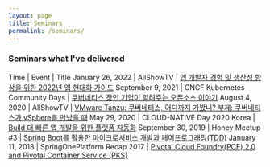 ```yaml
---
layout: page
title: Seminars
permalink: /seminars/
---
```


### Seminars what I've delivered

Time | Event | Title
January 26, 2022 | AllShowTV | [앱 개발자 경험 및 생산성 향상을 위한
2022년 앱 현대화 가이드](https://youtu.be/Dhz9ZyjEoLQ)
September 9, 2021 | CNCF Kubernetes Community Days | [쿠버네티스 장인 기업이 알려주는 오픈소스 이야기](https://youtu.be/Dhz9ZyjEoLQ)
August 4, 2020 | AllShowTV | [VMware Tanzu: 쿠버네티스, 어디까지 가봤니? 부제: 쿠버네티스가 vSphere를 만났을 때](https://www.youtube.com/watch?v=wJKY4OqTdoc)
May 29, 2020 | CLOUD-NATIVE Day 2020 Korea | [Build 더 빠른 앱 개발을 위한 플랫폼 자동화](https://www.youtube.com/watch?v=pEwz8c9S53E)
September 30, 2019 | Honey Meetup #3 | [Spring Boot를 활용한 마이크로서비스 개발과 페어프로그래밍(TDD)](https://www.slideshare.net/PivotalKorea/20190930-meetupspring-bootxp)
January 11, 2018 | SpringOnePlatform Recap 2017 | [Pivotal Cloud Foundry(PCF) 2.0 and Pivotal Container Service (PKS)](https://www.slideshare.net/PivotalKorea/pivotal-cloud-foundrypcf-20-and-pivotal-container-service-pks)
